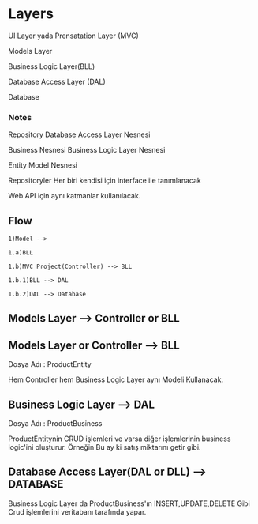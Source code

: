 # Layers 

  UI Layer yada Prensatation Layer (MVC)
  
  Models Layer
  
  Business Logic Layer(BLL)
  
  Database Access Layer (DAL)
  
  Database

### Notes

  Repository Database Access Layer Nesnesi
  
  Business Nesnesi Business Logic Layer Nesnesi
  
  Entity Model Nesnesi
  
  Repositoryler Her biri kendisi için interface ile tanımlanacak
  
  Web API için aynı katmanlar kullanılacak.

## Flow


    1)Model -->
  
    1.a)BLL
    
    1.b)MVC Project(Controller) --> BLL
    
    1.b.1)BLL --> DAL
    
    1.b.2)DAL --> Database
  
## Models Layer --> Controller or BLL
 
## Models Layer or Controller --> BLL  
  
  Dosya Adı : 
  ProductEntity
  
  Hem Controller hem Business Logic Layer aynı Modeli Kullanacak.
  
## Business Logic Layer --> DAL
  
  Dosya Adı : ProductBusiness
  
  ProductEntitynin CRUD işlemleri ve varsa diğer işlemlerinin business logic'ini oluşturur.
  Örneğin Bu ay ki satış miktarını getir gibi.
  
  
  
## Database Access Layer(DAL or DLL) --> DATABASE
  
  Business Logic Layer da ProductBusiness'ın INSERT,UPDATE,DELETE Gibi Crud işlemlerini veritabanı tarafında yapar.


